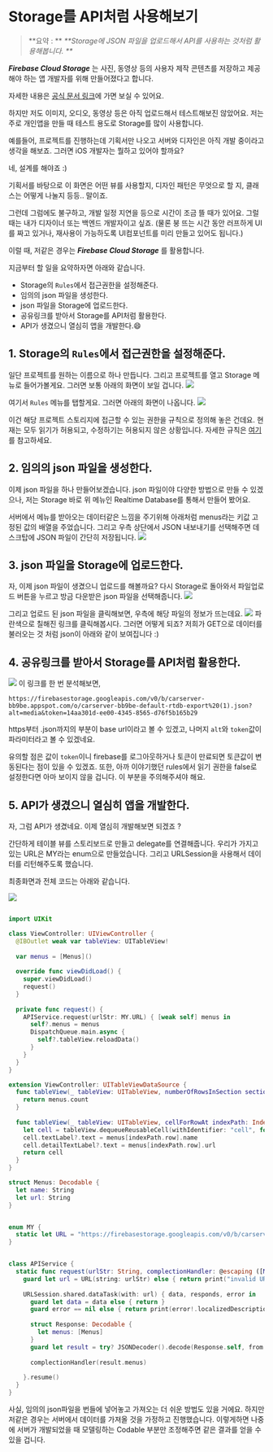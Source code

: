 # Storage를 API처럼 사용해보기
> **요약 : **
_**Storage에 JSON 파일을 업로드해서 API를 사용하는 것처럼 활용해봅니다.
**_

_**Firebase Cloud Storage**_ 는 사진, 동영상 등의 사용자 제작 콘텐츠를 저장하고 제공해야 하는 앱 개발자를 위해 만들어졌다고 합니다.

자세한 내용은 [공식 문서 링크](https://firebase.google.com/docs/storage?authuser=1)에 가면 보실 수 있어요. 

하지만 저도 이미지, 오디오, 동영상 등은 아직 업로드해서 테스트해보진 않았어요. 저는 주로 개인앱을 만들 때 테스트 용도로 Storage를 많이 사용합니다. 

예를들어, 프로젝트를 진행하는데 기획서만 나오고 서버와 디자인은 아직 개발 중이라고 생각을 해보죠. 그러면 iOS 개발자는 뭘하고 있어야 할까요? 

네, 설계를 해야죠 :) 

기획서를 바탕으로 이 화면은 어떤 뷰를 사용할지, 디자인 패턴은 무엇으로 할 지, 클래스는 어떻게 나눌지 등등.. 말이죠. 

그런데 그럼에도 불구하고, 개발 일정 지연을 등으로 시간이 조금 뜰 때가 있어요. 그럴 때는 내가 디자이너 또는 백엔드 개발자이고 싶죠. 
(물론 붕 뜨는 시간 동안 러프하게 UI를 짜고 있거나, 재사용이 가능하도록 UI컴포넌트를 미리 만들고 있어도 됩니다.)

이럴 때, 저같은 경우는 _**Firebase Cloud Storage**_ 를 활용합니다. 

지금부터 할 일을 요약하자면 아래와 같습니다.  
- Storage의 `Rules`에서 접근권한을 설정해준다. 
- 임의의 json 파일을 생성한다. 
- json 파일을 Storage에 업로드한다. 
- 공유링크를 받아서 Storage를 API처럼 활용한다. 
- API가 생겼으니 열심히 앱을 개발한다.😄

## 1. Storage의 `Rules`에서 접근권한을 설정해준다. 

일단 프로젝트를 원하는 이름으로 하나 만듭니다. 
그리고 프로젝트를 열고 Storage 메뉴로 들어가볼게요. 그러면 보통 아래의 화면이 보일 겁니다. 
![](https://images.velog.io/images/dev_kickbell/post/266dae82-7b61-4b97-8738-175210bda418/image.png)

여기서 `Rules` 메뉴를 탭할게요. 그러면 아래의 화면이 나옵니다. 
![](https://images.velog.io/images/dev_kickbell/post/9d423f69-9736-49e6-a3dc-18f328c4bff9/image.png)

이건 해당 프로젝트 스토리지에 접근할 수 있는 권한을 규칙으로 정의해 놓은 건데요. 현재는 모두 읽기가 허용되고, 수정하기는 허용되지 않은 상황입니다. 자세한 규칙은 [여기](https://firebase.google.com/docs/rules/get-started?authuser=1)를 참고하세요. 

## 2. 임의의 json 파일을 생성한다. 
이제 json 파일을 하나 만들어보겠습니다. json 파일이야 다양한 방법으로 만들 수 있겠으나, 저는 Storage 바로 위 메뉴인 Realtime Database를 통해서 만들어 봤어요. 

서버에서 메뉴를 받아오는 데이터같은 느낌을 주기위해 아래처럼 menus라는 키값 고정된 값의 배열을 주었습니다. 그리고 우측 상단에서 JSON 내보내기를 선택해주면 데스크탑에 JSON 파일이 간단히 저장됩니다. 
![](https://images.velog.io/images/dev_kickbell/post/b868f93f-744b-428d-a91e-cfe6ea7bf862/image.png)

## 3. json 파일을 Storage에 업로드한다. 

자, 이제 json 파일이 생겼으니 업로드를 해볼까요? 다시 Storage로 돌아와서 파일업로드 버튼을 누르고 방금 다운받은 json 파일을 선택해줍니다. 
![](https://images.velog.io/images/dev_kickbell/post/3897a9f9-3023-4b65-a3d0-1537ab99e32f/image.png)

그리고 업로드 된 json 파일을 클릭해보면, 우측에 해당 파일의 정보가 뜨는데요. 
![](https://images.velog.io/images/dev_kickbell/post/94a232cc-b760-48cf-adea-5119e7119b6e/image.png)
파란색으로 칠해진 링크를 클릭해봅시다. 그러면 어떻게 되죠? 저희가 GET으로 데이터를 불러오는 것 처럼 json이 아래와 같이 보여집니다 :) 

## 4. 공유링크를 받아서 Storage를 API처럼 활용한다. 

![](https://images.velog.io/images/dev_kickbell/post/d392318a-2c01-44aa-a117-85f33d8dc63f/image.png)
이 링크를 한 번 분석해보면, 

`https://firebasestorage.googleapis.com/v0/b/carserver-bb9be.appspot.com/o/carserver-bb9be-default-rtdb-export%20(1).json?alt=media&token=14aa301d-ee00-4345-8565-d76f5b165b29` 

https부터 .json까지의 부분이 base url이라고 볼 수 있겠고, 나머지 `alt`와 `token`값이 파라미터라고 볼 수 있겠네요. 

유의할 점은 값이 `token`이니 firebase를 로그아웃하거나 토큰이 만료되면 토큰값이 변동된다는 점이 있을 수 있겠죠. 또한, 아까 이야기했던 rules에서 읽기 권한을 false로 설정한다면 아마 보이지 않을 겁니다. 이 부분을 주의해주셔야 해요. 

## 5. API가 생겼으니 열심히 앱을 개발한다.

자, 그럼 API가 생겼네요. 이제 열심히 개발해보면 되겠죠 ? 

간단하게 테이블 뷰를 스토리보드로 만들고 delegate를 연결해줍니다. 
우리가 가지고있는 URL은 MY라는 enum으로 만들었습니다. 
그리고 URLSession을 사용해서 데이터를 리턴해주도록 했습니다. 

최종화면과 전체 코드는 아래와 같습니다. 

![](https://images.velog.io/images/dev_kickbell/post/c94cbe6d-c428-4a27-a8bf-713c537f27b4/image.png)

```swift

import UIKit

class ViewController: UIViewController {
  @IBOutlet weak var tableView: UITableView!
  
  var menus = [Menus]()
  
  override func viewDidLoad() {
    super.viewDidLoad()
    request()
  }
  
  private func request() {
    APIService.request(urlStr: MY.URL) { [weak self] menus in
      self?.menus = menus
      DispatchQueue.main.async {
        self?.tableView.reloadData()
      }
    }
  }
}

extension ViewController: UITableViewDataSource {
  func tableView(_ tableView: UITableView, numberOfRowsInSection section: Int) -> Int {
    return menus.count
  }
  
  func tableView(_ tableView: UITableView, cellForRowAt indexPath: IndexPath) -> UITableViewCell {
    let cell = tableView.dequeueReusableCell(withIdentifier: "cell", for: indexPath)
    cell.textLabel?.text = menus[indexPath.row].name
    cell.detailTextLabel?.text = menus[indexPath.row].url
    return cell
  }
}

struct Menus: Decodable {
  let name: String
  let url: String
}


enum MY {
  static let URL = "https://firebasestorage.googleapis.com/v0/b/carserver-bb9be.appspot.com/o/carserver-bb9be-default-rtdb-export%20(1).json?alt=media&token=14aa301d-ee00-4345-8565-d76f5b165b29"
}


class APIService {
  static func request(urlStr: String, complectionHandler: @escaping ([Menus]) -> ()){
    guard let url = URL(string: urlStr) else { return print("invalid URL...") }
    
    URLSession.shared.dataTask(with: url) { data, responds, error in
      guard let data = data else { return }
      guard error == nil else { return print(error!.localizedDescription) }
      
      struct Response: Decodable {
        let menus: [Menus]
      }
      guard let result = try? JSONDecoder().decode(Response.self, from: data) else { return }
      
      complectionHandler(result.menus)
      
    }.resume()
  }
}

```

사실, 임의의 json파일을 번들에 넣어놓고 가져오는 더 쉬운 방법도 있을 거에요. 하지만 저같은 경우는 서버에서 데이터를 가져올 것을 가정하고 진행했습니다. 이렇게하면 나중에 서버가 개발되었을 때 모델링하는 Codable 부분만 조정해주면 같은 결과를 얻을 수 있을 겁니다. 



